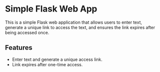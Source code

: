 # Simple Flask Web App

This is a simple Flask web application that allows users to enter text, generate a unique link to access the text, and ensures the link expires after being accessed once.

## Features

- Enter text and generate a unique access link.
- Link expires after one-time access.
